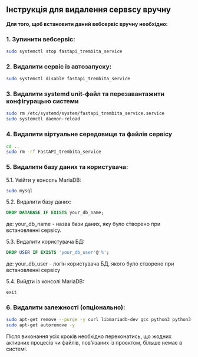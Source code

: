 ## Інструкція для видалення cервsсу вручну

**Для того, щоб встановити даний вебсервіс вручну необхідно:**

### 1. Зупинити вебсервіс:

```bash
sudo systemctl stop fastapi_trembita_service
```

### 2. Видалити сервіс із автозапуску:

```bash
sudo systemctl disable fastapi_trembita_service
```

### 3. Видалити systemd unit-файл та перезавантажити конфігурацыю системи

```bash
sudo rm /etc/systemd/system/fastapi_trembita_service.service
sudo systemctl daemon-reload
```

### 4. Видалити віртуальне середовище та файлів сервісу

```bash
cd ..
sudo rm -rf FastAPI_trembita_service
```

### 5. Видалити базу даних та користувача:
5.1.	Увійти у консоль MariaDB:
```bash
sudo mysql
```
5.2.	Видалити базу даних:
```sql
DROP DATABASE IF EXISTS your_db_name;
```
де: your_db_name - назва бази даних, яку було створено при встановленні сервісу.

5.3.	Видалити користувача БД:
```sql
DROP USER IF EXISTS 'your_db_user'@'%';
```
де: your_db_user - логін користувача БД, якого було створено при встановленні сервісу

5.4.	Вийдти із консолі MariaDB:
```sql
exit
```

### 6. Видалити залежності (опціонально):

```bash
sudo apt-get remove --purge -y curl libmariadb-dev gcc python3 python3-venv python3-dev git mariadb-server
sudo apt-get autoremove -y
```

Після виконання усіх кроків необхідно переконатись, що жодних активних процесів чи файлів, пов’язаних із проєктом, більше немає в системі.
